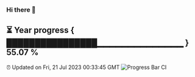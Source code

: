 ### Hi there 👋
⏳ Year progress { ████████████████▁▁▁▁▁▁▁▁▁▁▁▁▁▁ } 55.07 %
---
⏰ Updated on Fri, 21 Jul 2023 00:33:45 GMT
![Progress Bar CI](https://github.com/Moyi321/Moyi321/workflows/Progress%20Bar%20CI/badge.svg)
